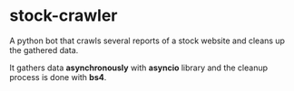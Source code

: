 # stock-crawler
A python bot that crawls several reports of a stock website and cleans up the gathered data.

It gathers data **asynchronously** with **asyncio** library and the cleanup process is done with **bs4**.
